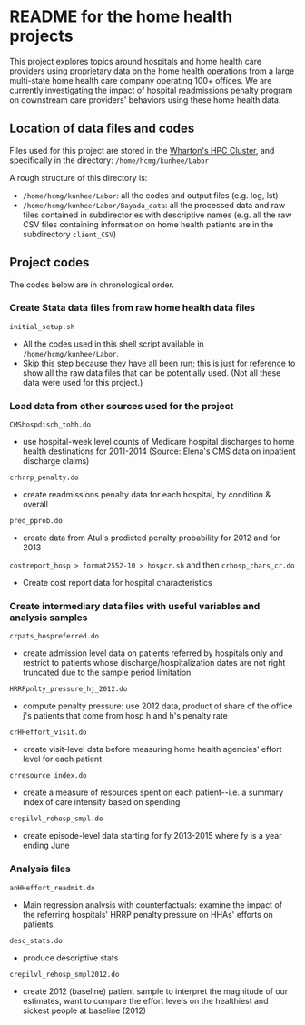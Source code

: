 # README for the home health projects
This project explores topics around hospitals and home health care providers using proprietary data on the home health operations from a large multi-state home health care company operating 100+ offices. We are currently investigating the impact of hospital readmissions penalty program on downstream care providers' behaviors using these home health data.

## Location of data files and codes
Files used for this project are stored in the [Wharton's HPC Cluster](https://research-it.wharton.upenn.edu/documentation/), and specifically in the directory: `/home/hcmg/kunhee/Labor`

A rough structure of this directory is:
  - `/home/hcmg/kunhee/Labor`: all the codes and output files (e.g. log, lst)
  - `/home/hcmg/kunhee/Labor/Bayada_data`: all the processed data and raw files contained in subdirectories with descriptive names (e.g. all the raw CSV files containing information on home health patients are in the subdirectory `client_CSV`)

## Project codes

The codes below are in chronological order.

### Create Stata data files from raw home health data files

`initial_setup.sh`
- All the codes used in this shell script available in `/home/hcmg/kunhee/Labor`.
- Skip this step because they have all been run; this is just for reference to show all the raw data files that can be potentially used. (Not all these data were used for this project.)

### Load data from other sources used for the project

`CMShospdisch_tohh.do`
- use hospital-week level counts of Medicare hospital discharges to home health destinations for 2011-2014 (Source: Elena's CMS data on inpatient discharge claims)

`crhrrp_penalty.do`
- create readmissions penalty data for each hospital, by condition & overall

`pred_pprob.do`
- create data from Atul's predicted penalty probability for 2012 and for 2013

`costreport_hosp > format2552-10 > hospcr.sh` and then `crhosp_chars_cr.do`
- Create cost report data for hospital characteristics

### Create intermediary data files with useful variables and analysis samples

`crpats_hospreferred.do`
- create admission level data on patients referred by hospitals only and restrict to patients whose discharge/hospitalization dates are not right truncated due to the sample period limitation

`HRRPpnlty_pressure_hj_2012.do`
- compute penalty pressure: use 2012 data, product of share of the office j's patients that come from hosp h and h's penalty rate

`crHHeffort_visit.do`
- create visit-level data before measuring home health agencies' effort level for each patient

`crresource_index.do`
- create a measure of resources spent on each patient--i.e. a summary index of care intensity based on spending

`crepilvl_rehosp_smpl.do`
- create episode-level data starting for fy 2013-2015 where fy is a year ending June

### Analysis files
`anHHeffort_readmit.do`
- Main regression analysis with counterfactuals: examine the impact of the referring hospitals' HRRP penalty pressure on HHAs' efforts on patients

`desc_stats.do`
- produce descriptive stats

`crepilvl_rehosp_smpl2012.do`
- create 2012 (baseline) patient sample to interpret the magnitude of our estimates, want to compare the effort levels on the healthiest and sickest people at baseline (2012)
